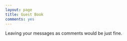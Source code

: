 ```yaml
---
layout: page
title: Guest Book
comments: yes
---
```


Leaving your messages as comments would be just fine.
